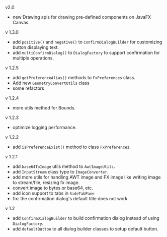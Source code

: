 
v2.0
* new Drawing apis for drawing pre-defined components on JavaFX Canvas.

v 1.3.0
* add `positive()` and `negative()` to `ConfirmDialogBuilder` for customizing button displaying text. 
* add `multiConfirmDialog()` to `DialogFactory` to support confirmation for multiple operations.

v 1.2.5
* add `getPreferenceAlias()` methods to `FxPreferences` class.
* Add new `GeometryConvertUtils` class
* some refactors

v 1.2.4
* more utils method for Bounds.

v 1.2.3
* optimize logging performance.

v 1.2.2
* add `isPreferenceExist()` method to class `FxPreferences`.

v 1.2.1
* add `base64ToImage` utils method to `AwtImageUtils`.
* add `InputStream` class type to `ImageConverter`.
* add more utils for handling AWT image and FX image like writing image to stream/file, resizing fx image.
* convert image to bytes or base64, etc.
* add icon support to tabs in `SideTabPane`
* fix: the confirmation dialog's default title does not work

v 1.2
* add `ConfirmDialogBuilder` to build confirmation dialog instead of using `DialogFactory`.
* add `defaultButton` to all dialog builder classes to setup default button.